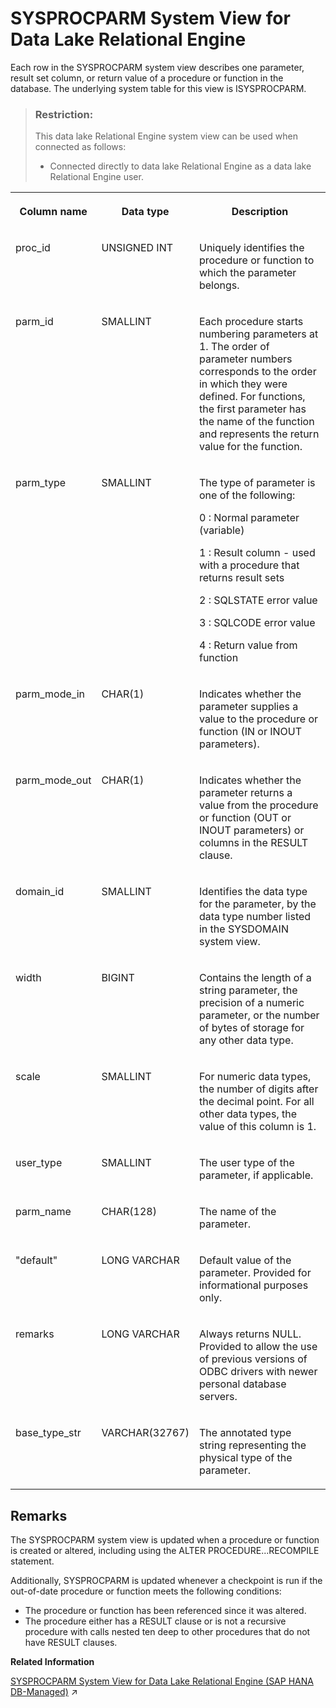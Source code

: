 <!-- loio3be984286c5f101483cb9e3f71175aa7 -->

# SYSPROCPARM System View for Data Lake Relational Engine

Each row in the SYSPROCPARM system view describes one parameter, result set column, or return value of a procedure or function in the database. The underlying system table for this view is ISYSPROCPARM.



> ### Restriction:  
> This data lake Relational Engine system view can be used when connected as follows:
> 
> -   Connected directly to data lake Relational Engine as a data lake Relational Engine user.




<table>
<tr>
<th valign="top">

Column name



</th>
<th valign="top">

Data type



</th>
<th valign="top">

Description



</th>
</tr>
<tr>
<td valign="top">

proc\_id



</td>
<td valign="top">

UNSIGNED INT



</td>
<td valign="top">

Uniquely identifies the procedure or function to which the parameter belongs.



</td>
</tr>
<tr>
<td valign="top">

parm\_id



</td>
<td valign="top">

SMALLINT



</td>
<td valign="top">

Each procedure starts numbering parameters at 1. The order of parameter numbers corresponds to the order in which they were defined. For functions, the first parameter has the name of the function and represents the return value for the function.



</td>
</tr>
<tr>
<td valign="top">

parm\_type



</td>
<td valign="top">

SMALLINT



</td>
<td valign="top">

The type of parameter is one of the following:

 0
 :   Normal parameter \(variable\)

  1
 :   Result column - used with a procedure that returns result sets

  2
 :   SQLSTATE error value

  3
 :   SQLCODE error value

  4
 :   Return value from function

 

</td>
</tr>
<tr>
<td valign="top">

parm\_mode\_in



</td>
<td valign="top">

CHAR\(1\)



</td>
<td valign="top">

Indicates whether the parameter supplies a value to the procedure or function \(IN or INOUT parameters\).



</td>
</tr>
<tr>
<td valign="top">

parm\_mode\_out



</td>
<td valign="top">

CHAR\(1\)



</td>
<td valign="top">

Indicates whether the parameter returns a value from the procedure or function \(OUT or INOUT parameters\) or columns in the RESULT clause.



</td>
</tr>
<tr>
<td valign="top">

domain\_id



</td>
<td valign="top">

SMALLINT



</td>
<td valign="top">

Identifies the data type for the parameter, by the data type number listed in the SYSDOMAIN system view.



</td>
</tr>
<tr>
<td valign="top">

width



</td>
<td valign="top">

BIGINT



</td>
<td valign="top">

Contains the length of a string parameter, the precision of a numeric parameter, or the number of bytes of storage for any other data type.



</td>
</tr>
<tr>
<td valign="top">

scale



</td>
<td valign="top">

SMALLINT



</td>
<td valign="top">

For numeric data types, the number of digits after the decimal point. For all other data types, the value of this column is 1.



</td>
</tr>
<tr>
<td valign="top">

user\_type



</td>
<td valign="top">

SMALLINT



</td>
<td valign="top">

The user type of the parameter, if applicable.



</td>
</tr>
<tr>
<td valign="top">

parm\_name



</td>
<td valign="top">

CHAR\(128\)



</td>
<td valign="top">

The name of the parameter.



</td>
</tr>
<tr>
<td valign="top">

"default"



</td>
<td valign="top">

LONG VARCHAR



</td>
<td valign="top">

Default value of the parameter. Provided for informational purposes only.



</td>
</tr>
<tr>
<td valign="top">

remarks



</td>
<td valign="top">

LONG VARCHAR



</td>
<td valign="top">

Always returns NULL. Provided to allow the use of previous versions of ODBC drivers with newer personal database servers.



</td>
</tr>
<tr>
<td valign="top">

base\_type\_str



</td>
<td valign="top">

VARCHAR\(32767\)



</td>
<td valign="top">

The annotated type string representing the physical type of the parameter.



</td>
</tr>
</table>



<a name="loio3be984286c5f101483cb9e3f71175aa7__SYSPROCPARM_remarks1"/>

## Remarks

The SYSPROCPARM system view is updated when a procedure or function is created or altered, including using the ALTER PROCEDURE...RECOMPILE statement.

Additionally, SYSPROCPARM is updated whenever a checkpoint is run if the out-of-date procedure or function meets the following conditions:

-   The procedure or function has been referenced since it was altered.
-   The procedure either has a RESULT clause or is not a recursive procedure with calls nested ten deep to other procedures that do not have RESULT clauses.

**Related Information**  


[SYSPROCPARM System View for Data Lake Relational Engine (SAP HANA DB-Managed)](https://help.sap.com/viewer/a898e08b84f21015969fa437e89860c8/2023_1_QRC/en-US/80ec5b7639274fb58a0d680ef35009b6.html "Each row in the SYSPROCPARM system view describes one parameter, result set column, or return value of a procedure or function in the database. The underlying system table for this view is ISYSPROCPARM.") :arrow_upper_right:

